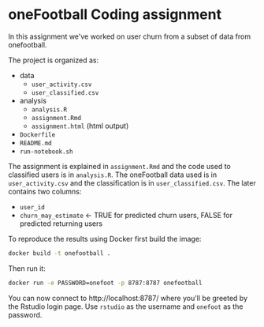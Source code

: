 # oneFootball Coding assignment


In this assignment we've worked on user churn from a subset of data from onefootball.

The project is organized as:

* data
    + `user_activity.csv`
    + `user_classified.csv`
* analysis
    + `analysis.R`
    + `assignment.Rmd`
    + `assignment.html` (html output)
* `Dockerfile`
* `README.md`
* `run-notebook.sh`

The assignment is explained in `assignment.Rmd` and the code used to classified users is in `analysis.R`. The oneFootball data used is in `user_activity.csv` and the classification is in `user_classified.csv`. The later contains two columns:

* `user_id`
* `churn_may_estimate` <- TRUE for predicted churn users, FALSE for predicted returning users


To reproduce the results using Docker first build the image:

```bash
docker build -t onefootball .
```

Then run it:

```bash
docker run -e PASSWORD=onefoot -p 8787:8787 onefootball
```

You can now connect to http://localhost:8787/ where you'll be greeted by the Rstudio login page. Use `rstudio` as the username and `onefoot` as the password.


